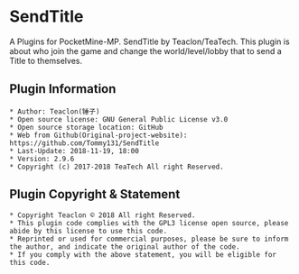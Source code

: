 # SendTitle
A Plugins for PocketMine-MP. SendTitle by Teaclon/TeaTech.
This plugin is about who join the game and change the world/level/lobby that to send a Title to themselves.


## Plugin Information
	* Author: Teaclon(锤子)
	* Open source license: GNU General Public License v3.0
	* Open source storage location: GitHub
	* Web from Github(Original-project-website): https://github.com/Tommy131/SendTitle
	* Last-Update: 2018-11-19, 18:00
	* Version: 2.9.6
    * Copyright (c) 2017-2018 TeaTech All right Reserved.


## Plugin Copyright & Statement
	* Copyright Teaclon © 2018 All right Reserved.
	* This plugin code complies with the GPL3 license open source, please abide by this license to use this code.
	* Reprinted or used for commercial purposes, please be sure to inform the author, and indicate the original author of the code.
	* If you comply with the above statement, you will be eligible for this code.
